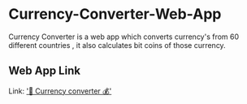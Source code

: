 # Currency-Converter-Web-App
Currency Converter is a web app which converts currency's from 60 different countries , it also calculates bit coins of those currency.

## Web App Link
Link: ['💱 Currency converter 💰'](https://currencyconverter-c2.herokuapp.com/)
